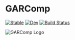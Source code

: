 # GARComp

[![Stable](https://img.shields.io/badge/docs-stable-blue.svg)](https://pvpisistratus.github.io/GARComp.jl/stable)
[![Dev](https://img.shields.io/badge/docs-dev-blue.svg)](https://pvpisistratus.github.io/GARComp.jl/dev)
[![Build Status](https://github.com/pvpisistratus/GARComp.jl/workflows/CI/badge.svg)](https://github.com/pvpisistratus/GARComp.jl/actions)

![GARComp Logo](/images/GARComp_logo.png)